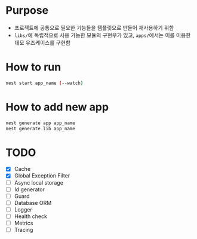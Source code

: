 # Purpose 
- 프로젝트에 공통으로 필요한 기능들을 템플릿으로 만들어 재사용하기 위함
- `libs/`에 독립적으로 사용 가능한 모듈의 구현부가 있고, `apps/`에서는 이를 이용한 데모 유즈케이스를 구현함

# How to run 
```bash
nest start app_name (--watch)
```

# How to add new app
```bash
nest generate app app_name
nest generate lib app_name
```


# TODO
- [x] Cache
- [x] Global Exception Filter
- [ ] Async local storage
- [ ] Id generator
- [ ] Guard
- [ ] Database ORM
- [ ] Logger
- [ ] Health check
- [ ] Metrics
- [ ] Tracing
